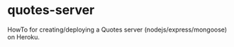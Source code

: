 quotes-server
=============

HowTo for creating/deploying a Quotes server (nodejs/express/mongoose) on Heroku.
